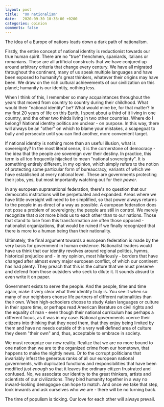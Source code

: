 ```yaml
---
layout: post
title:  "On nationalism"
date:   2020-09-30 10:33:00 +0200
categories: opinion
comments: false
---
```

The idea of a Europe of nations leads down a dark path of nationalism.

<!--more-->

Firstly, the entire concept of national identity is reductionist towards our true human spirit. There are no "true" frenchmen, spaniards, italians or romanians. These are all artificial constructs that we have conjured up around arbitrary criteria that change every century. We have all migrated throughout the continent, many of us speak multiple languages and have been exposed to humanity's great thinkers, whatever their origins may have been. We draw on the rich cultural achievements of our civilization on this planet; humanity is our identity, nothing less.

When I think of this, I remember so many acquaintances throughout the years that moved from country to country during their childhood. What would their "national identity" be? What would mine be, for that matter? In my first 20 years of life on this Earth, I spent about a third of it living in one country, and the other two thirds living in two other countries. Where do I belong? National identity politics are unclear - on purpose. In this way, there will always be an "other" on which to blame your mistakes, a scapegoat to bully and persecute until you can find another, more convenient target.

If national identity is nothing more than an useful illusion, what is sovereignty? In the most literal sense, it is the cornerstone of democracy - the idea that the people are sovereign over their destiny. In practice, this term is all too frequently hijacked to mean "national sovereignty". It is something entirely different, in my opinion, which simply refers to the notion of protecting some particular form of bureaucracy, variants of which we have established at every national level. These are governments protecting their jobs, yes, but most importantly watching out for their *power*.

In any european supranational federation, there's no question that our democratic institutions will be perpetuated and expanded. Areas where we have little oversight will need to be simplified, so that power always returns to the people in as direct of a way as possible. A european federation does not pose a problem of sovereignty; the people are still in control. We merely recognize that *a lot* more binds us to each other than to our nations. Those that stand to lose from this transformation are often those opposed - nationalist organizations, that would be ruined if we finally recognized that there is more to a human being than their nationality.

Ultimately, the final argument towards a european federation is made by the very basis for government in human existence. Nationalist leaders would have us think that our identity revolves around regional politics, hymns, historical prejudice and - in my opinion, most hilariously - borders that have changed after almost every major european conflict, of which our continent has had plenty. They preach that this is the culture that we must preserve and defend from those outsiders who seek to dilute it. It sounds absurd to even write it on paper.

Government exists to serve the people. And the people, time and time again, make it very clear what their identity truly is. You see it when so many of our neighbors choose life partners of different nationalities than their own. When high-schoolers choose to study Asian languages or culture in their spare time, or perhaps read American literature on civil rights and the equality of man - even though their national curriculum has perhaps a different focus, as it was in my case. National governments coerce their citizens into thinking that they need them, that they enjoy being limited by them and have no needs outside of this very well defined area of culture they deem "their own" and, thus, acceptable to embrace in society.

We must recognize our new reality. Realize that we are no more bound to one nation than we are to the organized crime from our hometown, that happens to make the nightly news. Or to the corrupt politicians that invariably infest the generous ranks of all our european national governments, with duplicated functions and responsibilities that have been modified *just enough* so that it leaves the ordinary citizen frustrated and confused. No, we associate our identity to the great thinkers, artists and scientists of our civilizations. They bind humanity together in a way no inward-looking demagogue can hope to match. And once we take that step, look inwards and ask ourselves who we are - there will be no turning back.

The time of populism is ticking. Our love for each other will always prevail.
